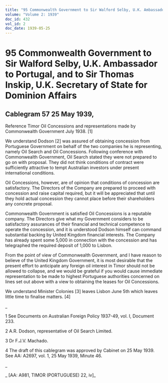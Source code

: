 ```yaml
---
title: "95 Commonwealth Government to Sir Walford Selby, U.K. Ambassador to Portugal, and to Sir Thomas Inskip, U.K. Secretary of State for Dominion Affairs"
volume: "Volume 2: 1939"
doc_id: 432
vol_id: 2
doc_date: 1939-05-25
---
```


# 95 Commonwealth Government to Sir Walford Selby, U.K. Ambassador to Portugal, and to Sir Thomas Inskip, U.K. Secretary of State for Dominion Affairs

## Cablegram 57 25 May 1939,

Reference Timor Oil Concessions and representations made by Commonwealth Government July 1938. [1]

We understand Dodson [2] was assured of obtaining concession from Portuguese Government on behalf of the two companies he is representing, namely Oil Search and Oil Concessions. Following conference with Commonwealth Government, Oil Search stated they were not prepared to go on with proposal. They did not think conditions of contract were sufficiently attractive to tempt Australian investors under present international conditions.

Oil Concessions, however, are of opinion that conditions of concession are satisfactory. The Directors of the Company are prepared to proceed with concession and raise capital required, but it will be appreciated that until they hold actual concession they cannot place before their shareholders any concrete proposal.

Commonwealth Government is satisfied Oil Concessions is a reputable company. The Directors give what my Government considers to be satisfactory assurances of their financial and technical competence to operate the concession, and it is understood Dodson himself can command substantial backing by United Kingdom financial interests. The Company has already spent some 5,000 in connection with the concession and has telegraphed the required deposit of 1,000 to Lisbon.

From the point of view of Commonwealth Government, and I have reason to believe of the United Kingdom Government, it is most desirable that the present effort to anticipate any foreign oil interest in Timor should not be allowed to collapse, and we would be grateful if you would cause immediate representation to be made to highest Portuguese authorities concerned on lines set out above with a view to obtaining the leases for Oil Concessions.

We understand Minister Colonies [3] leaves Lisbon June 5th which leaves little time to finalise matters. [4]

_

1 See Documents on Australian Foreign Policy 1937-49, vol. I, Document 233.

2 A.R. Dodson, representative of Oil Search Limited.

3 Dr F.J.V. Machado.

4 The draft of this cablegram was approved by Cabinet on 25 May 1939. See AA: A2697, vol. 1, 25 May 1939, Minute 46.

_

_ [AA: A981, TIMOR (PORTUGUESE) 22, iv]_
